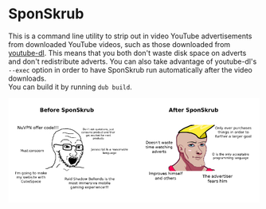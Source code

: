 # SponSkrub
This is a command line utility to strip out in video YouTube advertisements from downloaded YouTube videos, such as those downloaded from [youtube-dl](https://ytdl-org.github.io/youtube-dl/index.html). This means that you both don't waste disk space on adverts and don't redistribute adverts. You can also take advantage of youtube-dl's `--exec` option in order to have SponSkrub run automatically after the video downloads.  
You can build it by running `dub build`.

![before and after SponSkrub](repo_images/before_after.png)
